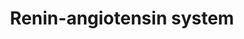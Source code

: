 ---
annotations:
- id: DOID:1073
  parent: cardiovascular system disease
  type: Disease Ontology
  value: renal hypertension
- id: DOID:10763
  parent: cardiovascular system disease
  type: Disease Ontology
  value: hypertension
- id: PW:0000492
  parent: regulatory pathway
  type: Pathway Ontology
  value: renin-angiotensin cascade pathway
authors:
- Rishiaachaibersing
- Mark
- Thomas
- MaintBot
- Evelo
- Ddigles
- Mkutmon
- AgustinGV
- Egonw
- DeSl
- Khanspers
- Eweitz
citedin:
- link: PMC3650681
  title: Microarray analyses reveal novel targets of exercise-induced stress resistance
    in the dorsal raphe nucleus (2013)
description: This pathway is based on the [http://www.genome.jp/dbget-bin/show_pathway?map04614+C15850
  KEGG pathway] of renin-angiotensin and the [http://www.ambion.com/tools/pathway/pathway.php?pathway=Renin-Angiotensin%20Pathway
  Ambion pathway] of renin-angiotensin
last-edited: 2021-05-09
organisms:
- Rattus norvegicus
redirect_from:
- /index.php/Pathway:WP376
- /instance/WP376
- /instance/WP376_rr116622
revision: r116622
schema-jsonld:
- '@context': https://schema.org/
  '@id': https://wikipathways.github.io/pathways/WP376.html
  '@type': Dataset
  creator:
    '@type': Organization
    name: WikiPathways
  description: This pathway is based on the [http://www.genome.jp/dbget-bin/show_pathway?map04614+C15850
    KEGG pathway] of renin-angiotensin and the [http://www.ambion.com/tools/pathway/pathway.php?pathway=Renin-Angiotensin%20Pathway
    Ambion pathway] of renin-angiotensin
  keywords:
  - AC2/3
  - ATF2
  - Ace
  - Ace2
  - Agtr1a
  - Agtr2
  - Angiotensin (1-5)
  - Angiotensin (1-7)
  - Angiotensin (1-9)
  - Angiotensin 1
  - Angiotensin II
  - Angiotensin III
  - Angiotensin IV
  - Angiotensinogen
  - Anpep
  - CA2+
  - CMA1
  - CTSG
  - Ceramide
  - Cpa3
  - DAG
  - ERK1
  - Elk1
  - Enpep
  - FAK
  - Fos
  - GalfaQ/11
  - Grb2
  - IP3
  - IP3R
  - Ikbkb
  - Ikbkg
  - Itpr1
  - Itpr2
  - Itpr3
  - JNK
  - Jak2
  - Lnpep
  - MEKK1
  - MKK4
  - MKK7
  - Mapk10
  - Mapk3
  - Mapk8
  - Mapk9
  - Mas1
  - Mme
  - NF-KB
  - 'NO'
  - Nln
  - PAK
  - PAK1
  - PAK2
  - PAK3
  - PAK4
  - PAK6
  - PAK7
  - PI3K
  - PIP2
  - PKA
  - PPtase
  - PYK2
  - Plcb1
  - Ppgb
  - Prkcq
  - PtgIR
  - ROS
  - Rac1
  - Raf1
  - Ras
  - Renin
  - SHC
  - SOS
  - STAT1
  - STAT3
  - TYK
  - Thop1
  - c-Jun
  - cAMP
  - p38
  license: CC0
  name: Renin-angiotensin system
seo: CreativeWork
title: Renin-angiotensin system
wpid: WP376
---